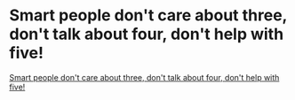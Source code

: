 # Smart people don't care about three, don't talk about four, don't help with five!
[Smart people don't care about three, don't talk about four, don't help with five!](https://aiwithcloud.com/2022/09/16/smart_people_dont_care_about_three_dont_talk_about_four_dont_help_with_five/)